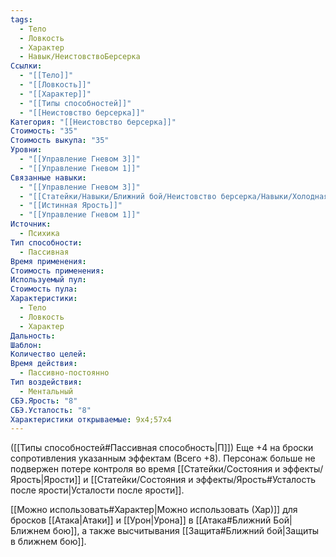 ```yaml
---
tags:
  - Тело
  - Ловкость
  - Характер
  - Навык/НеистовствоБерсерка
Ссылки:
  - "[[Тело]]"
  - "[[Ловкость]]"
  - "[[Характер]]"
  - "[[Типы способностей]]"
  - "[[Неистовство берсерка]]"
Категория: "[[Неистовство берсерка]]"
Стоимость: "35"
Стоимость выкупа: "35"
Уровни:
  - "[[Управление Гневом 3]]"
  - "[[Управление Гневом 1]]"
Связанные навыки:
  - "[[Управление Гневом 3]]"
  - "[[Статейки/Навыки/Ближний бой/Неистовство берсерка/Навыки/Холодная Ярость]]"
  - "[[Истинная Ярость]]"
  - "[[Управление Гневом 1]]"
Источник:
  - Психика
Тип способности:
  - Пассивная
Время применения: 
Стоимость применения: 
Используемый пул: 
Стоимость пула: 
Характеристики:
  - Тело
  - Ловкость
  - Характер
Дальность: 
Шаблон: 
Количество целей: 
Время действия:
  - Пассивно-постоянно
Тип воздействия:
  - Ментальный
СБЭ.Ярость: "8"
СБЭ.Усталость: "8"
Характеристики открываемые: 9x4;57x4
---
```

([[Типы способностей#Пассивная способность|П]]) Еще +4 на броски сопротивления указанным эффектам (Всего +8). Персонаж больше не подвержен потере контроля во время [[Статейки/Состояния и эффекты/Ярость|Ярости]] и [[Статейки/Состояния и эффекты/Ярость#Усталость после ярости|Усталости после ярости]].

[[Можно использовать#Характер|Можно использовать (Хар)]] для бросков [[Атака|Атаки]] и [[Урон|Урона]] в [[Атака#Ближний Бой|Ближнем бою]], а также высчитывания [[Защита#Ближний бой|Защиты в ближнем бою]].